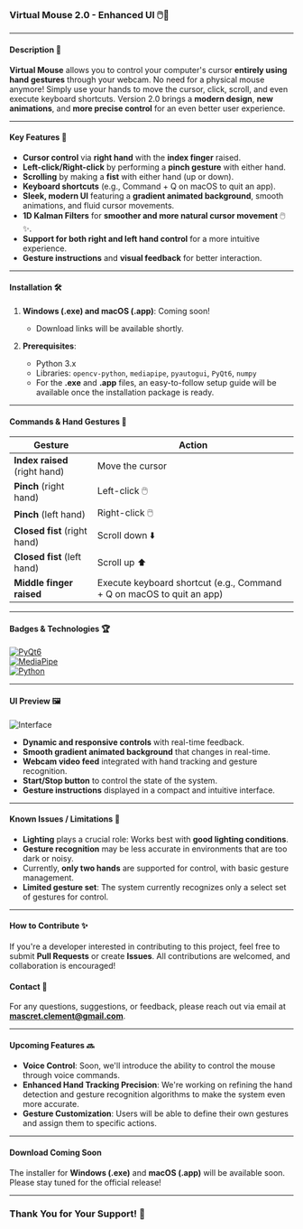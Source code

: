 ### **Virtual Mouse 2.0 - Enhanced UI** 🖱️🤖

---

#### **Description 🚀**

**Virtual Mouse** allows you to control your computer's cursor **entirely using hand gestures** through your webcam. No need for a physical mouse anymore! Simply use your hands to move the cursor, click, scroll, and even execute keyboard shortcuts. Version 2.0 brings a **modern design**, **new animations**, and **more precise control** for an even better user experience.

---

#### **Key Features 🌟**

- **Cursor control** via **right hand** with the **index finger** raised.
- **Left-click/Right-click** by performing a **pinch gesture** with either hand.
- **Scrolling** by making a **fist** with either hand (up or down).
- **Keyboard shortcuts** (e.g., Command + Q on macOS to quit an app).
- **Sleek, modern UI** featuring a **gradient animated background**, smooth animations, and fluid cursor movements.
- **1D Kalman Filters** for **smoother and more natural cursor movement** 🖱️✨.
- **Support for both right and left hand control** for a more intuitive experience.
- **Gesture instructions** and **visual feedback** for better interaction.

---

#### **Installation 🛠️**

1. **Windows (.exe) and macOS (.app)**: Coming soon!
   - Download links will be available shortly.

2. **Prerequisites**:
   - Python 3.x
   - Libraries: `opencv-python`, `mediapipe`, `pyautogui`, `PyQt6`, `numpy`
   - For the **.exe** and **.app** files, an easy-to-follow setup guide will be available once the installation package is ready.

---

#### **Commands & Hand Gestures 👐**

| **Gesture**                           | **Action**                                  |
|---------------------------------------|---------------------------------------------|
| **Index raised** (right hand)         | Move the cursor                            |
| **Pinch** (right hand)                | Left-click 🖱️                              |
| **Pinch** (left hand)                 | Right-click 🖱️                             |
| **Closed fist** (right hand)          | Scroll down ⬇️                             |
| **Closed fist** (left hand)           | Scroll up ⬆️                               |
| **Middle finger raised**              | Execute keyboard shortcut (e.g., Command + Q on macOS to quit an app) |

---

#### **Badges & Technologies 🏆**

[![PyQt6](https://img.shields.io/badge/Framework-PyQt6-blue)](https://www.riverbankcomputing.com/software/pyqt/intro)  
[![MediaPipe](https://img.shields.io/badge/Framework-MediaPipe-lightgreen)](https://mediapipe.dev/)  
[![Python](https://img.shields.io/badge/Python-3.8%2B-blue)](https://www.python.org/)

---

#### **UI Preview 🖼️**

![Interface](path/to/screenshot.png)

- **Dynamic and responsive controls** with real-time feedback.
- **Smooth gradient animated background** that changes in real-time.
- **Webcam video feed** integrated with hand tracking and gesture recognition.
- **Start/Stop button** to control the state of the system.
- **Gesture instructions** displayed in a compact and intuitive interface.

---

#### **Known Issues / Limitations 🚨**

- **Lighting** plays a crucial role: Works best with **good lighting conditions**.
- **Gesture recognition** may be less accurate in environments that are too dark or noisy.
- Currently, **only two hands** are supported for control, with basic gesture management.
- **Limited gesture set**: The system currently recognizes only a select set of gestures for control.

---

#### **How to Contribute ✨**

If you're a developer interested in contributing to this project, feel free to submit **Pull Requests** or create **Issues**. All contributions are welcomed, and collaboration is encouraged!

#### **Contact 📧**

For any questions, suggestions, or feedback, please reach out via email at **mascret.clement@gmail.com**.

---

#### **Upcoming Features 🔜**

- **Voice Control**: Soon, we'll introduce the ability to control the mouse through voice commands.
- **Enhanced Hand Tracking Precision**: We're working on refining the hand detection and gesture recognition algorithms to make the system even more accurate.
- **Gesture Customization**: Users will be able to define their own gestures and assign them to specific actions.

---

#### **Download Coming Soon**

The installer for **Windows (.exe)** and **macOS (.app)** will be available soon. Please stay tuned for the official release!

---

### **Thank You for Your Support! 💙**
